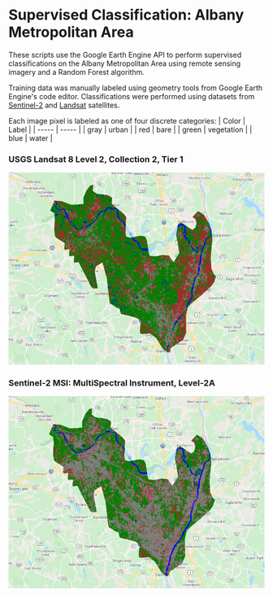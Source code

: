 # Supervised Classification: Albany Metropolitan Area

These scripts use the Google Earth Engine API to perform supervised classifications on the Albany Metropolitan Area using remote sensing imagery and a Random Forest algorithm.   

Training data was manually labeled using geometry tools from Google Earth Engine's code editor. Classifications were performed using datasets from 
[Sentinel-2](https://developers.google.com/earth-engine/datasets/catalog/COPERNICUS_S2_SR) and 
[Landsat](https://developers.google.com/earth-engine/datasets/catalog/LANDSAT_LC08_C02_T1_L2) satellites.

Each image pixel is labeled as one of four discrete categories:
| Color | Label      |
| ----- | -----      |
| gray  | urban      |
| red   | bare       |
| green | vegetation |
| blue  | water      |

### USGS Landsat 8 Level 2, Collection 2, Tier 1
![](https://github.com/CordulaRobinson/GEE/blob/main/raymondeah/supervised_classification/images/landsat_albany_classified.PNG)

### Sentinel-2 MSI: MultiSpectral Instrument, Level-2A
![](https://github.com/CordulaRobinson/GEE/blob/main/raymondeah/supervised_classification/images/s2_albany_classified.PNG)
